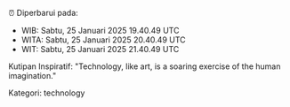 ⏰ Diperbarui pada:
- WIB: Sabtu, 25 Januari 2025 19.40.49 UTC
- WITA: Sabtu, 25 Januari 2025 20.40.49 UTC
- WIT: Sabtu, 25 Januari 2025 21.40.49 UTC

Kutipan Inspiratif:
"Technology, like art, is a soaring exercise of the human imagination."


Kategori: technology

